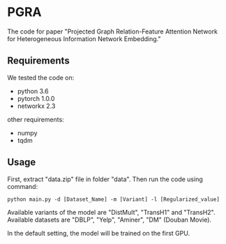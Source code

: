 # PGRA

The code for paper "Projected Graph Relation-Feature Attention Network for Heterogeneous Information Network Embedding."

## Requirements

We tested the code on:
* python 3.6
* pytorch 1.0.0
* networkx 2.3

other requirements:
* numpy
* tqdm

## Usage

First, extract "data.zip" file in folder "data". Then run the code using command:
```
python main.py -d [Dataset_Name] -m [Variant] -l [Regularized_value]
```
Available variants of the model are "DistMult", "TransH1" and "TransH2".
Available datasets are "DBLP", "Yelp", "Aminer", "DM" (Douban Movie).

In the default setting, the model will be trained on the first GPU.
